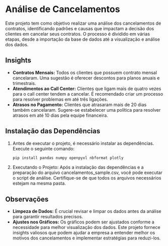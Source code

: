 # Análise de Cancelamentos

Este projeto tem como objetivo realizar uma análise dos cancelamentos de contratos, identificando padrões e causas que impactam a decisão dos clientes em cancelar seus contratos. O processo é dividido em várias etapas, desde a importação da base de dados até a visualização e análise dos dados.

## Insights

- **Contratos Mensais:** Todos os clientes que possuem contrato mensal cancelaram. Uma sugestão é oferecer descontos para planos anuais e trimestrais.
- **Atendimentos ao Call Center:** Clientes que ligam mais de quatro vezes para o call center tendem a cancelar. É recomendado criar um processo para resolver problemas em até três ligações.
- **Atrasos no Pagamento:** Clientes que atrasaram mais de 20 dias também cancelaram. Sugere-se estabelecer uma política para resolver atrasos em até 10 dias pela equipe financeira.

## Instalação das Dependências

1. Antes de executar o projeto, é necessário instalar as dependências. Execute o seguinte comando:

   ```bash
   pip install pandas numpy openpyxl nbformat plotly
   
2. Executando o Projeto: 
Após a instalação das dependências e a preparação do arquivo cancelamentos_sample.csv, você pode executar o script de análise. Certifique-se de que todos os arquivos necessários estejam na mesma pasta.

## Observações

- **Limpeza de Dados:** É crucial revisar e limpar os dados antes da análise para garantir resultados precisos.
- **Ajustes nos Gráficos:** Os gráficos podem ser ajustados conforme a necessidade para melhor visualização dos dados.
Este projeto fornece insights valiosos que podem ajudar a empresa a entender melhor os motivos dos cancelamentos e implementar estratégias para reduzi-los.
